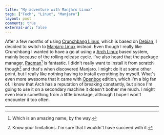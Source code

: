 ```yaml
---
title: "My adventure with Manjaro Linux"
tags: ["Tech", "Linux", "Manjaro"]
layout: post
comments: true
external-url: false
---
```


After a few months of using [Crunchbang Linux](http://crunchbang.org/), which is based on [Debian](http://www.debian.org/), I decided to switch to [Manjaro Linux](http://manjaro.org/) instead. Even though I really like Crunchbang I wanted to have a go at using a [Arch Linux](https://www.archlinux.org/) based system, mainly because of the rolling release cycle. I've also heard that the package manager, [Pacman](https://wiki.archlinux.org/index.php/Pacman)[^20130325-1] is fantastic. I didn't really want to install it from scratch though[^20130325-2] and that's when discovered Manjaro. I might do it at some other point, but I really like nothing having to install everything by myself. What's even more awesome that it came with [Openbox](http://openbox.org/) edition, which I'm a big fan of. I know that Arch has a reputation of breaking constantly, but since I'm going to use it on a secondary machine it doesn't bother me much. I might even learn something from a little breakage, although I hope I won't encounter it too often.

* * *

[^20130325-1]: Which is an amazing name, by the way.
[^20130325-2]: Know your limitations. I'm sure that I wouldn't have succeed with it.
